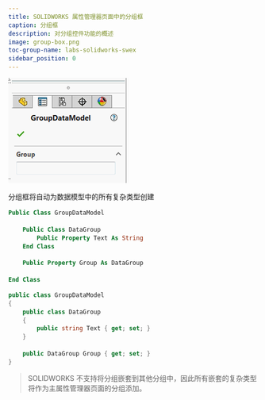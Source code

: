 ```yaml
---
title: SOLIDWORKS 属性管理器页面中的分组框
caption: 分组框
description: 对分组控件功能的概述
image: group-box.png
toc-group-name: labs-solidworks-swex
sidebar_position: 0
---
```

![从复杂类型创建的分组框](group-box.png)

分组框将自动为数据模型中的所有复杂类型创建

~~~vb
Public Class GroupDataModel

    Public Class DataGroup
        Public Property Text As String
    End Class

    Public Property Group As DataGroup

End Class
~~~

~~~cs
public class GroupDataModel
{
    public class DataGroup
    {
        public string Text { get; set; }
    }

    public DataGroup Group { get; set; }
}
~~~

> SOLIDWORKS 不支持将分组嵌套到其他分组中，因此所有嵌套的复杂类型将作为主属性管理器页面的分组添加。